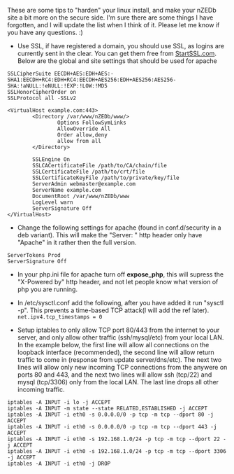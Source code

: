 These are some tips to "harden" your linux install, and make your nZEDb site a bit more on the secure side.  I'm sure there are some things I have forgotten, and I will update the list when I think of it.  Please let me know if you have any questions.  :)
* Use SSL, if have registered a domain, you should use SSL, as logins are currently sent in the clear.  You can get them free from [StartSSL.com](https://www.startssl.com).  Below are the global and site settings that should be used for apache
```
SSLCipherSuite EECDH+AES:EDH+AES:-SHA1:EECDH+RC4:EDH+RC4:EECDH+AES256:EDH+AES256:AES256-SHA:!aNULL:!eNULL:!EXP:!LOW:!MD5
SSLHonorCipherOrder on
SSLProtocol all -SSLv2
```

```
<VirtualHost example.com:443>
        <Directory /var/www/nZEDb/www/>
                Options FollowSymLinks
                AllowOverride All
                Order allow,deny
                allow from all
        </Directory>

        SSLEngine On
        SSLCACertificateFile /path/to/CA/chain/file
        SSLCertificateFile /path/to/crt/file
        SSLCertificateKeyFile /path/to/private/key/file
        ServerAdmin webmaster@example.com
        ServerName example.com
        DocumentRoot /var/www/nZEDb/www
        LogLevel warn
        ServerSignature Off
</VirtualHost>
```

* Change the following settings for apache (found in conf.d/security in a deb variant). This will make the "Server: " http header only have "Apache" in it rather then the full version.

```
ServerTokens Prod
ServerSignature Off
```

* In your php.ini file for apache turn off **expose_php**, this will supress the "X-Powered by" http header, and not let people know what version of php you are running.

* In /etc/sysctl.conf add the following, after you have added it run "sysctl -p".  This prevents a time-based TCP attack(I will add the ref later).
`net.ipv4.tcp_timestamps = 0`

* Setup iptables to only allow TCP port 80/443 from the internet to your server, and only allow other traffic (ssh/mysql/etc) from your local LAN. 
In the example below, the first line will allow all connections on the loopback interface (recommended), the second line will allow return traffic to come in (response from update server/dns/etc). The next two lines will allow only new incoming TCP connections from the anywere on ports 80 and 443, and the next two lines will allow ssh (tcp/22) and mysql (tcp/3306) only from the local LAN. The last line drops all other incoming traffic.

```
iptables -A INPUT -i lo -j ACCEPT
iptables -A INPUT -m state --state RELATED,ESTABLISHED -j ACCEPT
iptables -A INPUT -i eth0 -s 0.0.0.0/0 -p tcp -m tcp --dport 80 -j ACCEPT
iptables -A INPUT -i eth0 -s 0.0.0.0/0 -p tcp -m tcp --dport 443 -j ACCEPT
iptables -A INPUT -i eth0 -s 192.168.1.0/24 -p tcp -m tcp --dport 22 -j ACCEPT
iptables -A INPUT -i eth0 -s 192.168.1.0/24 -p tcp -m tcp --dport 3306 -j ACCEPT
iptables -A INPUT -i eth0 -j DROP
```
